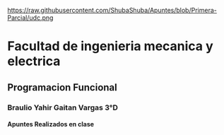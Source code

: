 
https://raw.githubusercontent.com/ShubaShuba/Apuntes/blob/Primera-Parcial/udc.png



# Facultad de ingenieria mecanica y electrica
## Programacion Funcional
### Braulio Yahir Gaitan Vargas 3°D
#### Apuntes Realizados en clase 
